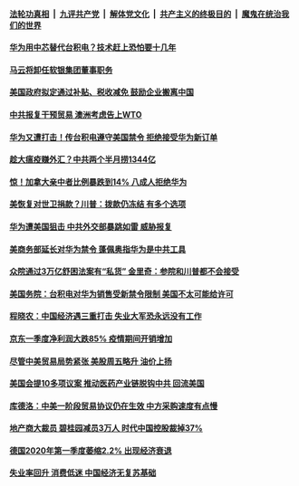 ####  [法轮功真相](../../../../basic/blob/master/README.md?t=05182031) &nbsp;|&nbsp; [九评共产党](../../../../9ping.md/blob/master/README.md?t=05182031) &nbsp;|&nbsp; [解体党文化](../../../../jtdwh.md/blob/master/README.md?t=05182031)  &nbsp;|&nbsp; [共产主义的终极目的](../../../../gczydzjmd.md/blob/master/README.md?t=05182031) &nbsp;|&nbsp; [魔鬼在统治我们的世界](../../../../mgztzwmdsj.md/blob/master/README.md?t=05182031) 

#### [华为用中芯替代台积电？技术赶上恐怕要十几年](../pages/soh7/380044.md?t=05182031) 
#### [马云将卸任软银集团董事职务](../pages/soh7/380038.md?t=05182031) 
#### [美国政府拟定通过补贴、税收减免 鼓励企业搬离中国 ](../pages/soh7/379996.md?t=05182031) 
#### [中共报复干预贸易 澳洲考虑告上WTO](../pages/soh7/379981.md?t=05182031) 
#### [华为又遭打击！传台积电遵守美国禁令 拒绝接受华为新订单 ](../pages/soh7/379987.md?t=05182031) 
#### [趁大瘟疫赚外汇？中共两个半月捞1344亿](../pages/soh7/379912.md?t=05182031) 
#### [惊！加拿大亲中者比例暴跌到14%  八成人拒绝华为](../pages/soh7/379819.md?t=05182031) 
#### [美恢复对世卫捐款？川普：拨款仍冻结 有多个选项 ](../pages/soh7/379669.md?t=05182031) 
#### [华为遭美国狙击 中共外交部暴跳如雷 威胁报复](../pages/soh7/379684.md?t=05182031) 
#### [美商务部延长对华为禁令  蓬佩奥指华为是中共工具](../pages/soh7/379645.md?t=05182031) 
#### [众院通过3万亿舒困法案有“私货” 金里奇：参院和川普都不会接受](../pages/soh7/379534.md?t=05182031) 
#### [美国务院：台积电对华为销售受新禁令限制 美国不太可能给许可](../pages/soh7/379435.md?t=05182031) 
#### [程晓农：中国经济遇三重打击  失业大军恐永远没有工作](../pages/soh7/379396.md?t=05182031) 
#### [京东一季度净利润大跌85% 疫情期间开销增加](../pages/soh7/379339.md?t=05182031) 
#### [尽管中美贸易局势紧张 美股周五略升 油价上扬](../pages/soh7/379324.md?t=05182031) 
#### [美国会提10多项议案 推动医药产业链脱钩中共 回流美国](../pages/soh7/379294.md?t=05182031) 
#### [库德洛：中美一阶段贸易协议仍在生效 中方采购速度有点慢](../pages/soh7/379309.md?t=05182031) 
#### [地产商大裁员 碧桂园减员3万人 时代中国控股裁掉37%](../pages/soh7/379300.md?t=05182031) 
#### [德国2020年第一季度萎缩2.2%  出现经济衰退](../pages/soh7/379288.md?t=05182031) 
#### [失业率回升 消费低迷 中国经济无复苏基础](../pages/soh7/379267.md?t=05182031) 
